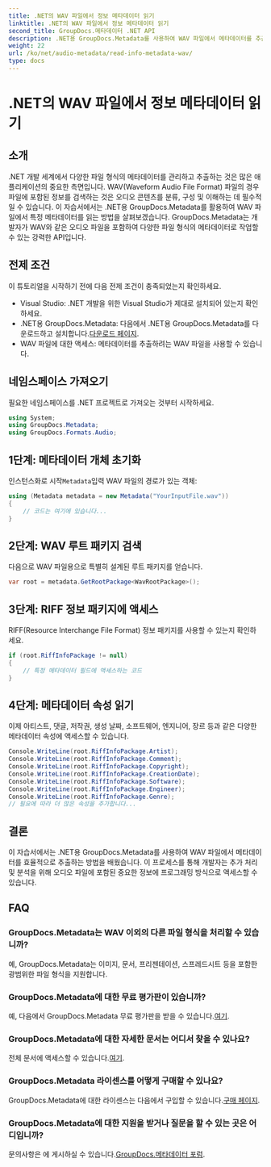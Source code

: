 ```yaml
---
title: .NET의 WAV 파일에서 정보 메타데이터 읽기
linktitle: .NET의 WAV 파일에서 정보 메타데이터 읽기
second_title: GroupDocs.메타데이터 .NET API
description: .NET용 GroupDocs.Metadata를 사용하여 WAV 파일에서 메타데이터를 추출하는 방법을 알아보세요. 오디오 파일 관리에 메타데이터를 활용하려면 이 단계별 튜토리얼을 살펴보세요.
weight: 22
url: /ko/net/audio-metadata/read-info-metadata-wav/
type: docs
---
```

# .NET의 WAV 파일에서 정보 메타데이터 읽기

## 소개
.NET 개발 세계에서 다양한 파일 형식의 메타데이터를 관리하고 추출하는 것은 많은 애플리케이션의 중요한 측면입니다. WAV(Waveform Audio File Format) 파일의 경우 파일에 포함된 정보를 검색하는 것은 오디오 콘텐츠를 분류, 구성 및 이해하는 데 필수적일 수 있습니다.
이 자습서에서는 .NET용 GroupDocs.Metadata를 활용하여 WAV 파일에서 특정 메타데이터를 읽는 방법을 살펴보겠습니다. GroupDocs.Metadata는 개발자가 WAV와 같은 오디오 파일을 포함하여 다양한 파일 형식의 메타데이터로 작업할 수 있는 강력한 API입니다.
## 전제 조건
이 튜토리얼을 시작하기 전에 다음 전제 조건이 충족되었는지 확인하세요.
- Visual Studio: .NET 개발을 위한 Visual Studio가 제대로 설치되어 있는지 확인하세요.
-  .NET용 GroupDocs.Metadata: 다음에서 .NET용 GroupDocs.Metadata를 다운로드하고 설치합니다.[다운로드 페이지](https://releases.groupdocs.com/metadata/net/).
- WAV 파일에 대한 액세스: 메타데이터를 추출하려는 WAV 파일을 사용할 수 있습니다.

## 네임스페이스 가져오기
필요한 네임스페이스를 .NET 프로젝트로 가져오는 것부터 시작하세요.
```csharp
using System;
using GroupDocs.Metadata;
using GroupDocs.Formats.Audio;
```
## 1단계: 메타데이터 개체 초기화
 인스턴스화로 시작`Metadata`입력 WAV 파일의 경로가 있는 객체:
```csharp
using (Metadata metadata = new Metadata("YourInputFile.wav"))
{
    // 코드는 여기에 있습니다...
}
```
## 2단계: WAV 루트 패키지 검색
다음으로 WAV 파일용으로 특별히 설계된 루트 패키지를 얻습니다.
```csharp
var root = metadata.GetRootPackage<WavRootPackage>();
```
## 3단계: RIFF 정보 패키지에 액세스
RIFF(Resource Interchange File Format) 정보 패키지를 사용할 수 있는지 확인하세요.
```csharp
if (root.RiffInfoPackage != null)
{
    // 특정 메타데이터 필드에 액세스하는 코드
}
```
## 4단계: 메타데이터 속성 읽기
이제 아티스트, 댓글, 저작권, 생성 날짜, 소프트웨어, 엔지니어, 장르 등과 같은 다양한 메타데이터 속성에 액세스할 수 있습니다.
```csharp
Console.WriteLine(root.RiffInfoPackage.Artist);
Console.WriteLine(root.RiffInfoPackage.Comment);
Console.WriteLine(root.RiffInfoPackage.Copyright);
Console.WriteLine(root.RiffInfoPackage.CreationDate);
Console.WriteLine(root.RiffInfoPackage.Software);
Console.WriteLine(root.RiffInfoPackage.Engineer);
Console.WriteLine(root.RiffInfoPackage.Genre);
// 필요에 따라 더 많은 속성을 추가합니다...
```

## 결론
이 자습서에서는 .NET용 GroupDocs.Metadata를 사용하여 WAV 파일에서 메타데이터를 효율적으로 추출하는 방법을 배웠습니다. 이 프로세스를 통해 개발자는 추가 처리 및 분석을 위해 오디오 파일에 포함된 중요한 정보에 프로그래밍 방식으로 액세스할 수 있습니다.

## FAQ
### GroupDocs.Metadata는 WAV 이외의 다른 파일 형식을 처리할 수 있습니까?
예, GroupDocs.Metadata는 이미지, 문서, 프리젠테이션, 스프레드시트 등을 포함한 광범위한 파일 형식을 지원합니다.
### GroupDocs.Metadata에 대한 무료 평가판이 있습니까?
 예, 다음에서 GroupDocs.Metadata 무료 평가판을 받을 수 있습니다.[여기](https://releases.groupdocs.com/).
### GroupDocs.Metadata에 대한 자세한 문서는 어디서 찾을 수 있나요?
 전체 문서에 액세스할 수 있습니다.[여기](https://tutorials.groupdocs.com/metadata/net/).
### GroupDocs.Metadata 라이센스를 어떻게 구매할 수 있나요?
 GroupDocs.Metadata에 대한 라이센스는 다음에서 구입할 수 있습니다.[구매 페이지](https://purchase.groupdocs.com/buy).
### GroupDocs.Metadata에 대한 지원을 받거나 질문을 할 수 있는 곳은 어디입니까?
 문의사항은 에 게시하실 수 있습니다.[GroupDocs.메타데이터 포럼](https://forum.groupdocs.com/c/metadata/14).